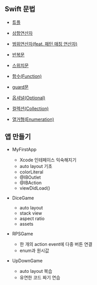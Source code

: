 ## Swift 문법

- [튜플](https://halved-sale-84c.notion.site/Tuple-644383a862244b6fbee3961ea83fd3fd)

- [삼항연산자](https://www.notion.so/6650ea53fb9649f689ed9032ab665db8)

- [범위연산자(feat. 패턴 매칭 연산자)](https://www.notion.so/feat-9910e4b1c2e7469bb9404fdabd010581)

- [반복문](https://www.notion.so/350603a287444db5b635f060c502e5fa)

- [스위치문](https://www.notion.so/41ee1398df2f47e584ee5c0cb35baa62)

- [함수(Function)](https://www.notion.so/Function-3d73c512c86844c9842bbcbcaf3dc1ba)

- [guard문](https://www.notion.so/guard-8aa0db654c1948699804d3a534cf3dae)

- [옵셔널(Optional)](https://www.notion.so/Optional-b888754d5f2f48e69ba4ed0c0369dabf)

- [컬렉션(Collection)](https://www.notion.so/Collection-4e80ff659f314a5888e61c80fab80bdd)

- [열거형(Enumeration)](https://www.notion.so/Enumeration-db82441d3f3447e2a5f176116a4f8e7d)
  <br/>

## 앱 만들기

- MyFirstApp

  - Xcode 인테페이스 익숙해지기
  - auto layout 기초
  - colorLiteral
  - @IBOutlet
  - @IBAction
  - viewDidLoad()

- DiceGame

  - auto layout
  - stack view
  - aspect ratio
  - assets

- RPSGame

  - 한 개의 action event에 다중 버튼 연결
  - enum과 원시값

- UpDownGame
  - auto layout 복습
  - 유연한 코드 짜기 연습
